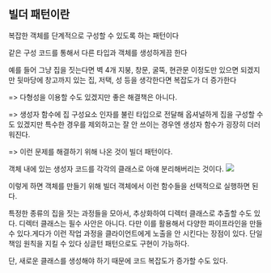 ## 빌더 패턴이란

복잡한 객체를 단계적으로 구성할 수 있도록 하는 패턴이다

같은 구성 코드를 통해서 다른 타입과 객체를 생성하게끔 한다

예를 들어 그냥 집을 짓는다면 벽 4개 지붕, 창문, 굴뚝, 현관문 이정도만 있으면 되겠지만 뒷마당에 창고까지 있는 집, 저택, 성 등을 생각한다면 복잡도가 더 증가한다

=> 다형성을 이용할 수도 있겠지만 좋은 해결책은 아니다.

=> 생성자 함수에 집 구성요소 인자를 불린 타입으로 전달해 옵셔널하게 집을 구성할 수도 있겠지만 특수한 경우를 제외하고는 잘 안 쓰이는 경우엔 생성자 함수가 굉장히 더러워진다.

=> 이런 문제를 해결하기 위해 나온 것이 빌더 패턴이다.

객체 내에 있는 생성자 코드를 각각의 클래스로 아얘 분리해버리는 것이다.
<img src="https://refactoring.guru/images/patterns/diagrams/builder/solution1.png">

이렇게 하면 객체를 만들기 위해 빌더 객체에서 이런 함수들을 선택적으로 실행하면 된다.

특정한 종류의 집을 짓는 과정들을 모아서, 추상화하여 디렉터 클래스로 추출할 수도 있다.
디렉터 클래스는 필수 사안은 아니다.
다만 이를 활용해서 다양한 파이프라인을 만들 수 있다.게다가 이런 작업 과정을 클라이언트에게 노출을 안 시킨다는 장점이 있다.
단일 책임 원칙을 지킬 수 있다
싱글턴 패턴으로도 구현이 가능하다.

단, 새로운 클래스를 생성해야 하기 때문에 코드 복잡도가 증가할 수도 있다.
